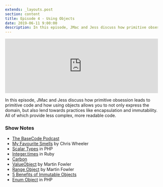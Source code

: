 ```yaml
---
extends: _layouts.post
section: content
title: Episode 4 - Using Objects
date: 2019-06-11 9:00:00
description: In this episode, JMac and Jess discuss how primitive obsession leads to primitive code and how using objects can lead to more readable code.
---
```

<iframe src="https://share.transistor.fm/e/be6ccdb4" width="100%" height="180" frameborder="0" scrolling="no" seamless="true" style="width:100%; height:180px;"></iframe>

In this episode, JMac and Jess discuss how primitive obsession leads to primitive code and how using objects allows you to not only express the domain, but also lend towards practices like encapsulation and immutability. All of which provide less complex, more readable code.

### Show Notes
- [The BaseCode Podcast](https://basecodefieldguide.com/podcast)
- [My Favourite Smells](http://chriswheeler.blogspot.com/2005/05/my-favourite-smells.html) by Chris Wheeler
- [Scalar Types](https://www.php.net/manual/en/language.types.intro.php) in PHP
- [Integer.times](https://ruby-doc.org/core-2.5.0/Integer.html#method-i-times) in Ruby
- [Carbon](https://carbon.nesbot.com/)
- [ValueObject](https://martinfowler.com/bliki/ValueObject.html) by Martin Fowler
- [Range Object](https://martinfowler.com/eaaDev/Range.html) by Martin Fowler
- [5 Benefits of Immutable Objects](https://hackernoon.com/5-benefits-of-immutable-objects-worth-considering-for-your-next-project-f98e7e85b6ac)
- [Enum Object](https://stitcher.io/blog/php-enums) in PHP
